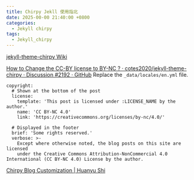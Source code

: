 ```yaml
---
title: Chirpy Jekll 使用指北
date: 2025-00-00 21:40:00 +0800
categories:
  - Jekyll chirpy
tags:
  - Jekyll_chirpy
---
```

[jekyll-theme-chirpy Wiki](https://github.com/cotes2020/jekyll-theme-chirpy/wiki)

[How to Change the CC-BY license to BY-NC ? · cotes2020/jekyll-theme-chirpy · Discussion #2192 · GitHub](https://github.com/cotes2020/jekyll-theme-chirpy/discussions/2192)
Replace the `_data/locales/en.yml` file.
```
copyright:
  # Shown at the bottom of the post
  license:
    template: 'This post is licensed under :LICENSE_NAME by the author.'
    name: 'CC BY-NC 4.0'
    link: 'https://creativecommons.org/licenses/by-nc/4.0/'

  # Displayed in the footer
  brief: 'Some rights reserved.'
  verbose: >-
    Except where otherwise noted, the blog posts on this site are licensed
    under the Creative Commons Attribution-NonCommercial 4.0 International (CC BY-NC 4.0) License by the author.
```

[Chirpy Blog Customization | Huanyu Shi](https://huanyushi.github.io/posts/chirpy-blog-customization/)